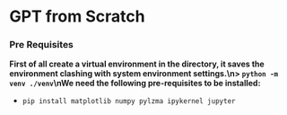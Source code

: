 # **GPT from Scratch**

### **Pre Requisites**
**First of all create a virtual environment in the directory, it saves the environment clashing with system environment settings.\n> `python -m venv ./venv`\nWe need the following pre-requisites to be installed:**
* `pip install matplotlib numpy pylzma ipykernel jupyter`